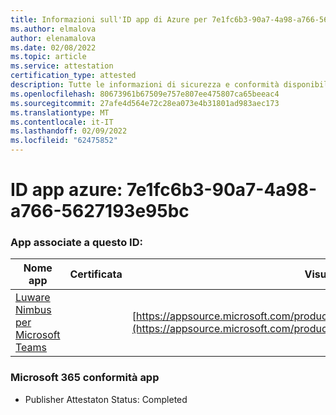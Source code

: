 ```yaml
---
title: Informazioni sull'ID app di Azure per 7e1fc6b3-90a7-4a98-a766-5627193e95bc
ms.author: elmalova
author: elenamalova
ms.date: 02/08/2022
ms.topic: article
ms.service: attestation
certification_type: attested
description: Tutte le informazioni di sicurezza e conformità disponibili per 7e1fc6b3-90a7-4a98-a766-5627193e95bc.
ms.openlocfilehash: 80673961b67509e757e807ee475807ca65beeac4
ms.sourcegitcommit: 27afe4d564e72c28ea073e4b31801ad983aec173
ms.translationtype: MT
ms.contentlocale: it-IT
ms.lasthandoff: 02/09/2022
ms.locfileid: "62475852"
---
```

# <a name="azure-app-id-7e1fc6b3-90a7-4a98-a766-5627193e95bc"></a>ID app azure: 7e1fc6b3-90a7-4a98-a766-5627193e95bc


### <a name="apps-associated-with-this-id"></a>App associate a questo ID:
| **Nome app** | **Certificata** | **Visualizzazione in AppSource** |
|--------------|---------------|-----------------------|
| [Luware Nimbus per Microsoft Teams](https://docs.microsoft.com/microsoft-365-app-certification/forward/luwareagzurich.advanced_routing_azure_marketplace) |  | [https://appsource.microsoft.com/product/office/luwareagzurich.advanced_routing_azure_marketplace](https://appsource.microsoft.com/product/office/luwareagzurich.advanced_routing_azure_marketplace) |

### <a name="microsoft-365-app-compliance-status"></a>Microsoft 365 conformità app
- Publisher Attestaton Status: Completed
